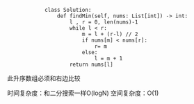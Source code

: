                 class Solution:
                    def findMin(self, nums: List[int]) -> int:
                        l , r = 0, len(nums)-1
                        while l < r:
                            m = l + (r-l) // 2           
                            if nums[m] < nums[r]:
                                r= m
                            else:
                                l = m + 1
                        return nums[l]
此升序数组必须和右边比较

时间复杂度：和二分搜索一样O(logN)
空间复杂度：O(1)
